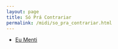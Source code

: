 ```yaml
---
layout: page
title: Só Prá Contrariar
permalink: /midi/so_pra_contrariar.html
---
```


* [Eu Menti](http://srv.victor3d.com.br/midi/menti.mid)